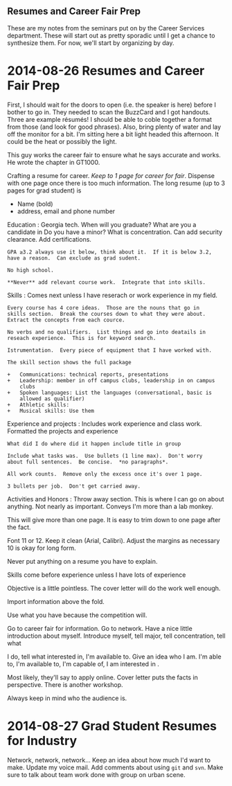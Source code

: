Resumes and Career Fair Prep
----------------------------

These are my notes from the seminars put on by the Career Services
department.  These will start out as pretty sporadic until I get a
chance to synthesize them.  For now, we'll start by organizing by day.

2014-08-26 Resumes and Career Fair Prep
=======================================

First, I should wait for the doors to open (i.e. the speaker is here)
before I bother to go in.  They needed to scan the BuzzCard and I got
handouts.  Three are example résumés!  I should be able to coble
together a format from those (and look for good phrases).  Also, bring
plenty of water and lay off the monitor for a bit.  I'm sitting here a
bit light headed this afternoon.  It could be the heat or possibly the
light.

This guy works the career fair to ensure what he says accurate and
works.  He wrote the chapter in GT1000.

Crafting a resume for career.  *Keep to 1 page for career for fair*.
Dispense with one page once there is too much information.  The long
resume (up to 3 pages for grad student) is 

+   Name (bold)
+   address, email and phone number

Education
:   Georgia tech.  When will you graduate?  What are you a candidate in
    Do you have a minor?  What is concentration.  Can add security
    clearance.  Add certifications.
    
    GPA ≥3.2 always use it below, think about it.  If it is below 3.2,
    have a reason.  Can exclude as grad sudent.
    
    No high school.

    **Never** add relevant course work.  Integrate that into skills.
    
Skills
:   Comes next unless I have reserach or work experience in my field.

    Every course has 4 core ideas.  Those are the nouns that go in
    skills section.  Break the courses down to what they were about.
    Extract the concepts from each cource.

    No verbs and no qualifiers.  List things and go into deatails in
    reseach experience.  This is for keyword search.

    Istrumentation.  Every piece of equipment that I have worked with.

    The skill section shows the full package

    +   Communications: technical reports, presentations
    +   Leadership: member in off campus clubs, leadership in on campus
        clubs
    +   Spoken languages: List the languages (conversational, basic is
        allowed as qualifier)
    +   Athletic skills:
    +   Musical skills: Use them

Experience and projects
:   Includes work experience and class work.  Formatted the projects and
    experience

    What did I do where did it happen include title in group

    Include what tasks was.  Use bullets (1 line max).  Don't worry
    about full sentences.  Be concise.  *no paragraphs*.

    All work counts.  Remove only the excess once it's over 1 page.

    3 bullets per job.  Don't get carried away.

Activities and Honors
:   Throw away section.  This is where I can go on about anything.  Not
    nearly as important.  Conveys I'm more than a lab monkey.

This will give more than one page.  It is easy to trim down to one page
after the fact.

Font 11 or 12.  Keep it clean (Arial, Calibri). Adjust the margins as
necessary 10 is okay for long form.

Never put anything on a resume you have to explain.

Skills come before experience unless I have lots of experience

Objective is a little pointless.  The cover letter will do the work well
enough. 

Import information above the fold.

Use what you have because the competition will.

Go to career fair for information.  Go to network.  Have a nice little
introduction about myself.  Introduce myself, tell major, tell
concentration, tell what 

I do, tell what interested in, I'm available
to.  Give an idea who I am.  I'm able to, I'm available to, I'm capable
of, I am interested in .

Most likely, they'll say to apply online.  Cover letter puts the
facts in perspective.  There is another workshop.

Always keep in mind who the audience is.

2014-08-27 Grad Student Resumes for Industry
============================================

Network, network, network…  Keep an idea about how much I'd want to
make.  Update my voice mail.  Add comments about using `git` and `svn`.
Make sure to talk about team work done with group on urban scene.

